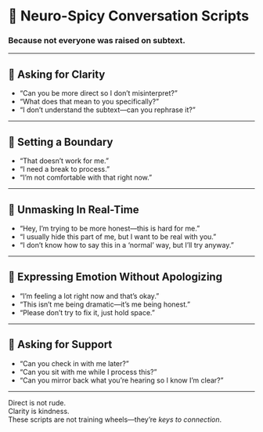 # 💬 Neuro-Spicy Conversation Scripts
### Because not everyone was raised on subtext.

---

## 🙋 Asking for Clarity

- “Can you be more direct so I don’t misinterpret?”
- “What does that mean to you specifically?”
- “I don’t understand the subtext—can you rephrase it?”

---

## 🛑 Setting a Boundary

- “That doesn’t work for me.”
- “I need a break to process.”
- “I’m not comfortable with that right now.”

---

## 📡 Unmasking In Real-Time

- “Hey, I’m trying to be more honest—this is hard for me.”
- “I usually hide this part of me, but I want to be real with you.”
- “I don’t know how to say this in a ‘normal’ way, but I’ll try anyway.”

---

## 💛 Expressing Emotion Without Apologizing

- “I’m feeling a lot right now and that’s okay.”
- “This isn’t me being dramatic—it’s me being honest.”
- “Please don’t try to fix it, just hold space.”

---

## 🧩 Asking for Support

- “Can you check in with me later?”
- “Can you sit with me while I process this?”
- “Can you mirror back what you’re hearing so I know I’m clear?”

---

Direct is not rude.  
Clarity is kindness.  
These scripts are not training wheels—they’re *keys to connection*.

